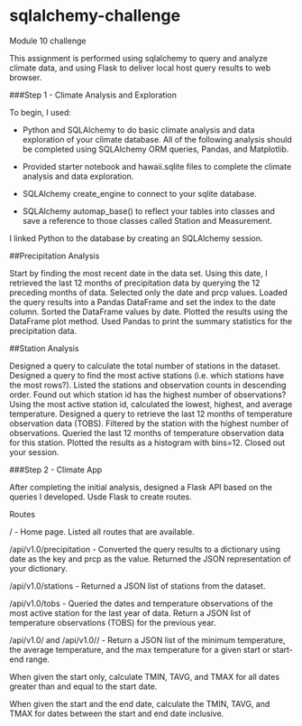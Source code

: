 # sqlalchemy-challenge
Module 10 challenge

This assignment is performed using sqlalchemy to query and analyze climate data, and using Flask to deliver local host query results to web browser.

###Step 1 - Climate Analysis and Exploration

To begin, I used:
- Python and SQLAlchemy to do basic climate analysis and data exploration of your climate database. All of the following analysis should be completed using SQLAlchemy ORM queries, Pandas, and Matplotlib.

- Provided starter notebook and hawaii.sqlite files to complete the climate analysis and data exploration.

- SQLAlchemy create_engine to connect to your sqlite database.

- SQLAlchemy automap_base() to reflect your tables into classes and save a reference to those classes called Station and Measurement.

I linked Python to the database by creating an SQLAlchemy session.

##Precipitation Analysis

Start by finding the most recent date in the data set.
Using this date, I retrieved the last 12 months of precipitation data by querying the 12 preceding months of data. 
Selected only the date and prcp values.
Loaded the query results into a Pandas DataFrame and set the index to the date column.
Sorted the DataFrame values by date.
Plotted the results using the DataFrame plot method.
Used Pandas to print the summary statistics for the precipitation data.

##Station Analysis

Designed a query to calculate the total number of stations in the dataset.
Designed a query to find the most active stations (i.e. which stations have the most rows?).
Listed the stations and observation counts in descending order.
Found out which station id has the highest number of observations?
Using the most active station id, calculated the lowest, highest, and average temperature.
Designed a query to retrieve the last 12 months of temperature observation data (TOBS).
Filtered by the station with the highest number of observations.
Queried the last 12 months of temperature observation data for this station.
Plotted the results as a histogram with bins=12.
Closed out your session.

###Step 2 - Climate App

After completing the initial analysis, designed a Flask API based on the queries I developed. Usde Flask to create routes.

Routes

/ - Home page.
Listed all routes that are available.

/api/v1.0/precipitation - Converted the query results to a dictionary using date as the key and prcp as the value.
Returned the JSON representation of your dictionary.

/api/v1.0/stations - Returned a JSON list of stations from the dataset.

/api/v1.0/tobs - Queried the dates and temperature observations of the most active station for the last year of data.
Return a JSON list of temperature observations (TOBS) for the previous year.

/api/v1.0/ and /api/v1.0// - Return a JSON list of the minimum temperature, the average temperature, and the max temperature for a given start or start-end range.

When given the start only, calculate TMIN, TAVG, and TMAX for all dates greater than and equal to the start date.

When given the start and the end date, calculate the TMIN, TAVG, and TMAX for dates between the start and end date inclusive.
